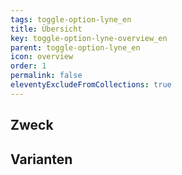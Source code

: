 ```yaml
---
tags: toggle-option-lyne_en
title: Übersicht
key: toggle-option-lyne-overview_en
parent: toggle-option-lyne_en
icon: overview
order: 1
permalink: false
eleventyExcludeFromCollections: true
---
```


## Zweck

## Varianten


